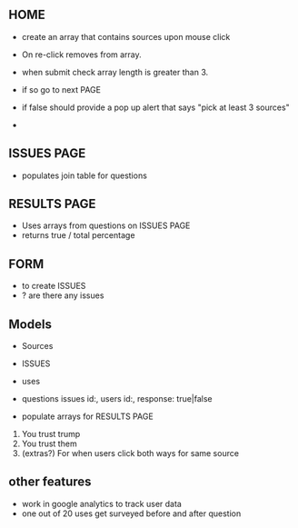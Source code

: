 ## HOME

- create an array that contains sources upon mouse click
- On re-click removes from array.
- when submit check array length is greater than 3.
- if so go to next PAGE
- if false should provide a pop up alert that says "pick at least 3 sources"

-

## ISSUES PAGE

- populates join table for questions


## RESULTS PAGE

- Uses arrays from questions on ISSUES PAGE
- returns true / total percentage

## FORM

- to create ISSUES
- ? are there any issues 


## Models

- Sources
- ISSUES
- uses
- questions   issues id:, users id:, response: true|false

- populate arrays for RESULTS PAGE
1. You trust trump
2. You trust them
3. (extras?) For when users click both ways for same source

## other features
- work in google analytics to track user data
- one out of 20 uses get surveyed before and after question
